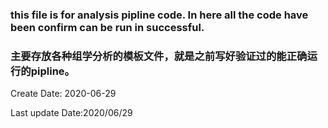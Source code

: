 ### this file is for analysis pipline code. In here all the code have been confirm can be run in successful.

### 主要存放各种组学分析的模板文件，就是之前写好验证过的能正确运行的pipline。

Create Date: 2020-06-29

Last update Date:2020/06/29

